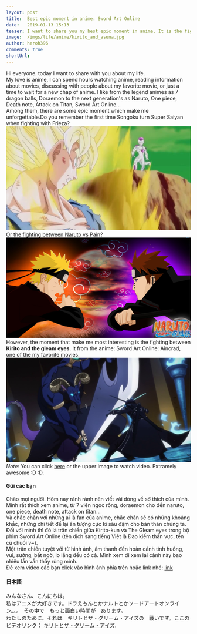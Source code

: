 ```yaml
---
layout: post
title:  Best epic moment in anime: Sword Art Online
date:   2019-01-13 15:13
teaser: I want to share you my best epic moment in anime. It is the fighting bettwen Kirito-kun and The Gleam Eyes. You can watch this moment as attached full HD video.
image:  /imgs/life/anime/kirito_and_asuna.jpg
author: heroh396
comments: true
shortUrl: 
---
```


Hi everyone. today I want to share with you about my life.  
My love is anime, I can spend hours watching anime, reading information about
movies, discussing with people about my favorite movie, or just a time to wait
for a new chap of anime.  I like from the legend animes as 7 dragon balls,
Doraemon to the next generation's as Naruto, One piece, Death note, Attack on
Titan, Sword Art Online...  
Among them, there are some epic moment which make me unforgettable.Do you
remember the first time Songoku turn Super Saiyan when fighting with Frieza?  
![Goku vs Frieza](/imgs/life/anime/goku_vs_frieza.jpg)  
Or the fighting between Naruto vs Pain?  
![Naruto vs Pain](/imgs/life/anime/naruto_vs_pain.jpg)  
However, the moment that make me most interesting is the fighting between
__Kirito and the gleam eyes__. It from the anime: Sword Art Online: Aincrad, one
of the my favorite movies.  
[![Sword art Online Kirito vs the Gleam Eyes](/imgs/life/anime/SAO_Kirito_vs_The_Gleam_Eyes.png)](/imgs/life/anime/SAO_Kirito_vs_The_Gleam_Eyes.mp4 "Sword art Online Kirito vs the Gleam Eyes")
*Note:* You can click [here](/imgs/life/anime/SAO_Kirito_vs_The_Gleam_Eyes.mp4)
or the upper image to watch video. Extramely awesome :D :D.  

#### Gửi các bạn
Chào mọi người. Hôm nay rảnh rảnh nên viết vài dòng về sở thích của mình.
Mình rất thích xem anime, từ 7 viên ngọc rồng, doraemon cho đến naruto, one
piece, death note, attack on titan...  
Và chắc chắn với những ai là fan của anime, chắc chắn sẽ có những khoảng khắc,
những chi tiết để lại ấn tượng cực kì sâu đậm cho bản thân chúng ta. Đối với
mình thì đó là trận chiến giữa Kirito-kun và The Gleam eyes trong bộ phim
Sword Art Online (tên dịch sang tiếng Việt là Đao kiếm thần vực, tên củ chuối
v~).  
Một trận chiến tuyệt với từ hình ảnh, âm thanh đến hoàn cảnh tình huống,
vui, sướng, bất ngờ, lo lắng đều có cả. Mình xem đi xem lại cảnh này bao nhiêu
lần vẫn thấy rùng mình.  
Để xem video các bạn click vào hình ảnh phía trên hoặc
link nhé:
[link](/imgs/life/anime/SAO_Kirito_vs_The_Gleam_Eyes.mp4)

#### 日本語
みんなさん、こんにちは。  
私はアニメが大好きです。ドラえもんとかナルトとかソードアートオンライン。。。　その中で　もっと面白い時間が　あります。　  
わたしのために、それは　キリトとザ・グリーム・アイズの　戦いです。ここのビデオリンク：
[キリトとザ・グリーム・アイズ](/imgs/life/anime/SAO_Kirito_vs_The_Gleam_Eyes.mp4).
